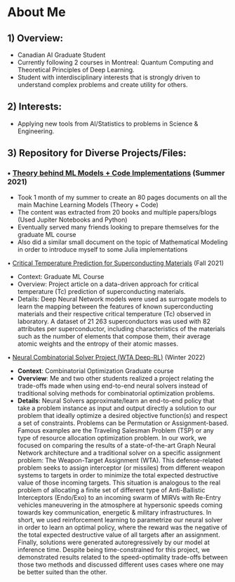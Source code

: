 # About Me





## 1) Overview:

- Canadian AI Graduate Student 
- Currently following 2 courses in Montreal: Quantum Computing and Theoretical Principles of Deep Learning. 
- Student with interdisciplinary interests that is strongly driven to understand complex problems and create utility for others.





## 2) Interests:

- Applying new tools from AI/Statistics to problems in Science & Engineering. 




## 3) Repository for Diverse Projects/Files:


### • [Theory behind ML Models + Code Implementations](link:____) (Summer 2021)  

- Took 1 month of my summer to create an 80 pages documents on all the main Machine Learning Models (Theory + Code)
- The content was extracted from 20 books and multiple papers/blogs (Used Jupiter Notebooks and Python)
- Eventually served many friends looking to prepare themselves for the graduate ML course
- Also did a similar small document on the topic of Mathematical Modeling in order to introduce myself to some Julia implementations


•	[Critical Temperature Prediction for Superconducting Materials](link:____) (Fall 2021)

- Context: Graduate ML Course
- Overview: Project article on a data-driven approach for critical temperature (Tc) prediction of superconducting materials. 
- Details: Deep Neural Network models were used as surrogate models to learn the mapping between the features of known superconducting materials and their respective critical temperature (Tc) observed in laboratory.  A dataset of 21 263 superconductors was used with 82 attributes per superconductor, including characteristics of the materials such as the number of elements that compose them, their average atomic weights and the entropy of their atomic masses.






•	[Neural Combinatorial Solver Project (WTA Deep-RL)](link:____) (Winter 2022)

- **Context**: Combinatorial Optimization Graduate course 
- **Overview**: Me and two other students realized a project relating the trade-offs made when using end-to-end neural solvers instead of traditional solving methods for combinatorial optimization problems. 
- **Details**: Neural Solvers approximate/learn an end-to-end policy that take a problem instance as input and output directly a solution to our problem that ideally optimize a desired objective function(s) and respect a set of constraints.  Problems can be Permutation or Assignment-based. Famous examples are the Traveling Salesman Problem (TSP) or any type of resource allocation optimization problem. In our work, we focused on comparing the results of a state-of-the-art Graph Neural Network architecture and a traditional solver on a specific assignment problem: The Weapon-Target Assignment (WTA). This defense-related problem seeks to assign interceptor (or missiles) from different weapon systems to targets in order to minimize the total expected destructive value of those incoming targets.  This situation is analogous to the real problem of allocating a finite set of different type of Anti-Ballistic Interceptors (Endo/Exo) to an incoming swarm of MIRVs with Re-Entry vehicles maneuvering in the atmosphere at hypersonic speeds coming towards key communication, energetic & military infrastructures. In short, we used reinforcement learning to parametrize our neural solver in order to learn an optimal policy, where the reward was the negative of the total expected destructive value of all targets after an assignment. Finally, solutions were generated autoregressively by our model at inference time. Despite being time-constrained for this project, we demonstrated results related to the speed-optimality trade-offs between those two methods and discussed different uses cases where one may be better suited than the other.
